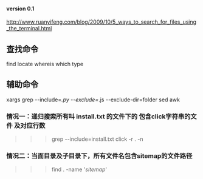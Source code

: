 #### version 0.1

http://www.ruanyifeng.com/blog/2009/10/5_ways_to_search_for_files_using_the_terminal.html

## 查找命令
find
locate
whereis
which
type

## 辅助命令
xargs
grep
    --include=*.py
    --exclude=*.js
    --exclude-dir=folder
sed
awk

### 情况一：递归搜索所有叫 install.txt 的文件下的 包含click字符串的文件 及对应行数
>>> grep --include=install.txt click -r . -n

### 情况二：当面目录及子目录下，所有文件名包含sitemap的文件路径
>>> find . -name '*sitemap*'

